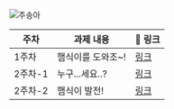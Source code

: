 ![주송아](https://user-images.githubusercontent.com/22493971/160273436-278cffbe-b841-4a61-bcd0-d3139516b8c2.png)

|주차|과제 내용|🔗 링크|
|------|---|---|
|1주차|햄식이를 도와조~!|[링크](https://github.com/THE-SOPT-WEB/jooSongAh/pull/1)|
|2주차-1|누구...세요..?|[링크](https://github.com/THE-SOPT-WEB/jooSongAh/pull/2)|
|2주차-2|햄식이 발전!|[링크](https://github.com/THE-SOPT-WEB/jooSongAh/pull/3)|


